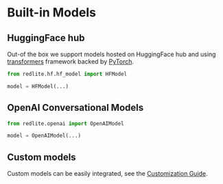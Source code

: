 # Built-in Models

## HuggingFace hub

Out-of the box we support models hosted on HuggingFace hub and using
[transformers](https://hf.co/transformers) framework backed by
[PyTorch](https://pytorch.org).

```python
from redlite.hf.hf_model import HFModel

model = HFModel(...)
```

## OpenAI Conversational Models

```python
from redlite.openai import OpenAIModel

model = OpenAIModel(...)
```

## Custom models

Custom models can be easily integrated, see the [Customization Guide](custom.md).
